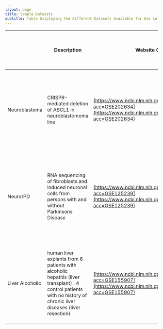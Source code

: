 ```yaml
---
layout: page
title: Sample Datasets
subtitle: Table Displaying the Different Datasets Available for Use in the Practical
---
```




|                 | Description                                                                                                                                                       | Website GSE                                                                                                                  | SRA Search Details                                                                                                                                                                                                                  | Paper                                                                                                                 | Paper Website                                                                                                                              | Control Sample                         | Test Sample                         | Y/N Minimum 3 Experimental Repeats? | 30 million x 4 => 120 million reads minimum | Tested |
| --------------- | ----------------------------------------------------------------------------------------------------------------------------------------------------------------- | ---------------------------------------------------------------------------------------------------------------------------- | ----------------------------------------------------------------------------------------------------------------------------------------------------------------------------------------------------------------------------------- | --------------------------------------------------------------------------------------------------------------------- | ------------------------------------------------------------------------------------------------------------------------------------------ | -------------------------------------- | ----------------------------------- | ----------------------------------- | ------------------------------------------- | ------ |
| Neuroblastoma   | CRISPR-mediated deletion of ASCL1 in neuroblastomoma line                                                                                                         | [https://www.ncbi.nlm.nih.gov/geo/query/acc.cgi?acc=GSE202634](https://www.ncbi.nlm.nih.gov/geo/query/acc.cgi?acc=GSE202634) | (neuroblastoma\[All Fields\]) AND "Homo sapiens"\[orgn\] AND ("biomol rna"\[Properties\] AND "library layout paired"\[Properties\] AND "platform illumina"\[Properties\] AND "filetype fastq"\[Properties\])                        | The proneural transcription factor ASCL1 regulates cell proliferation and primes for differentiation in neuroblastoma | [https://www.frontiersin.org/articles/10.3389/fcell.2022.942579/full](https://www.frontiersin.org/articles/10.3389/fcell.2022.942579/full) | IMR32 Parental                         | IMR32\_ASCL1 KO1                    | Y                                   | Need to confirm                             | N      |
| Neuro/PD        | RNA sequencing of fibroblasts and induced neuronal cells from persons with and without Parkinsons Disease                                                         | [https://www.ncbi.nlm.nih.gov/geo/query/acc.cgi?acc=GSE125239](https://www.ncbi.nlm.nih.gov/geo/query/acc.cgi?acc=GSE125239) | (neurons\[All Fields\] AND parkinsons\[All Fields\]) AND "Homo sapiens"\[orgn\] AND ("biomol rna"\[Properties\] AND "library layout paired"\[Properties\] AND "platform illumina"\[Properties\] AND "filetype fastq"\[Properties\]) | Autophagy impairments in directly reprogrammed neurons in patients with idiopathic Parkinson’s disease                | [https://pubmed.ncbi.nlm.nih.gov/36150382/](https://pubmed.ncbi.nlm.nih.gov/36150382/)                                                     | iN or fibroblast of persons without PD | iN or fibroblast of persons with PD | Y                                   | Need to confirm                             | N      |
| Liver Alcoholic | human liver explants from 6 patients with alcoholic hepatitis (liver transplant) . 4 control patients with no history of chronic liver diseases (liver resection) | [https://www.ncbi.nlm.nih.gov/geo/query/acc.cgi?acc=GSE155907](https://www.ncbi.nlm.nih.gov/geo/query/acc.cgi?acc=GSE155907) | (alcoholic\[All Fields\]) AND "Homo sapiens"\[orgn\] AND ("biomol rna"\[Properties\] AND "library layout paired"\[Properties\] AND "platform illumina"\[Properties\] AND "filetype fastq"\[Properties\])                            | Super enhancer regulation of cytokine-induced chemokine production in alcoholic hepatitis                             | [https://www.nature.com/articles/s41467-021-24843-w](https://www.nature.com/articles/s41467-021-24843-w)                                   | Liver AH                               | Liver no chronic liver disease      | Y                                   | Need to confirm                             | N      |
